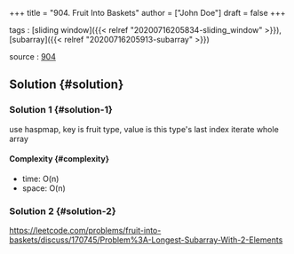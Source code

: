 +++
title = "904. Fruit Into Baskets"
author = ["John Doe"]
draft = false
+++

tags
: [sliding window]({{< relref "20200716205834-sliding_window" >}}),[subarray]({{< relref "20200716205913-subarray" >}})

source
: [904](https://leetcode.com/problems/fruit-into-baskets/)


## Solution {#solution}


### Solution 1 {#solution-1}

use haspmap, key is fruit type, value is this type's last index
iterate whole array


#### Complexity {#complexity}

-   time: O(n)
-   space: O(n)


### Solution 2 {#solution-2}

<https://leetcode.com/problems/fruit-into-baskets/discuss/170745/Problem%3A-Longest-Subarray-With-2-Elements>
